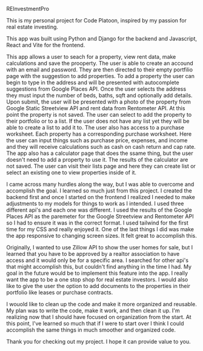 REInvestmentPro

This is my personal project for Code Platoon, inspired by my passion for real estate investing. 

This app was built using Python and Django for the backend and Javascript, React and Vite for the frontend.

This app allows a user to seach for a property, view rent data, make calculations and save the prooperty. The user is able to create an accound with an email and password. They are then directed to their empty portfilio page with the suggestion to add properties. To add a property the user can begin to type in the address and will be presented with autocomplete suggestions from Google Places API. Once the user selects the address they must input the number of beds, baths, sqft and optionally add details. Upon submit, the user will be presented with a photo of the property from Google Static Streetview API and rent data from Rentometer API. At this point the property is not saved. The user can select to add the property to their portfolio or to a list. If the user does not have any list yet they will be able to create a list to add it to. The user also has access to a purchase worksheet. Each property has a corresponding purchase worksheet. Here the user can input things such as purchase price, expenses, and income and they will receive calculations such as cash on cash return and cap rate. The app also has a calculator page that does the ssame thing, but the user doesn't need to add a property to use it. The results of the calculator are not saved. The user can visit their lists page and here they can create list or select an existing one to view properties inside of it. 

I came across many hurdles along the way, but I was able to overcome and accomplish the goal. I learned so much just from this project. I created the backend first and once I started on the frontend I realized I needed to make adjustments to my models for things to work as I intended. I used three different api's and each one was different. I used the results of the Google Places API as the paremeter for the Google Streetview and Rentometer API so I had to ensure it was in the correct format. I used tailwind for the first time for my CSS and really enjoyed it. One of the last things I did was make the app responsive to changing screen sizes. It felt great to accomplish this. 

Originally, I wanted to use Zillow API to show the user homes for sale, but I learned that you have to be approved by a realtor association to have access and it would only be for a specific area. I searched for other api's that might accomplish this, but couldn't find anything in the time I had. My goal in the future would be to implement this feature into the app. I really want the app to be a one stop shop for real estate investors. I would also like to give the user the option to add documents to the properties in their portfolio like leases or purchase contracts.

I wouold like to clean up the code and make it more organized and reusable. My plan was to write the code, make it work, and then clean it up. I'm realizing now that I should have focused on organization from the start. At this point, I've learned so much that if I were to start over I think I could accomplish the same things in much smoother and organized code. 

Thank you for checking out my project. I hope it can provide value to you. 
